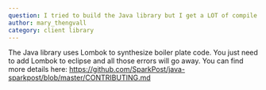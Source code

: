 ```yaml
---
question: I tried to build the Java library but I get a LOT of compile errors.
author: mary_thengvall
category: client library
---
```

The Java library uses Lombok to synthesize boiler plate code. You just need to add Lombok to eclipse and all those errors will go away. You can find more details here:
https://github.com/SparkPost/java-sparkpost/blob/master/CONTRIBUTING.md  

